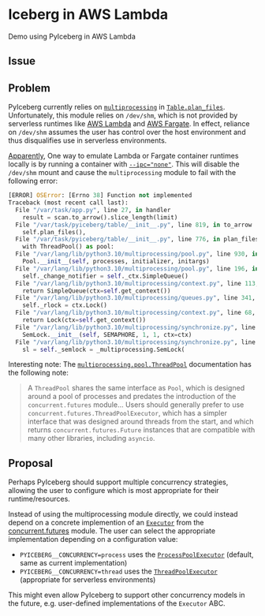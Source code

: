 # Iceberg in AWS Lambda
Demo using PyIceberg in AWS Lambda

## Issue

## Problem

PyIceberg currently relies on [`multiprocessing`](https://docs.python.org/3/library/multiprocessing.html) in [`Table.plan_files`](https://github.com/apache/iceberg/blob/a73f10b3e7a98d7efcab7e01382b78bffdc7028e/python/pyiceberg/table/__init__.py#L776). Unfortunately, this module relies on `/dev/shm`, which is not provided by serverless runtimes like [AWS Lambda](https://aws.amazon.com/blogs/compute/parallel-processing-in-python-with-aws-lambda/) and [AWS Fargate](https://github.com/aws/containers-roadmap/issues/710). In effect, reliance on `/dev/shm` assumes the user has control over the host environment and thus disqualifies use in serverless environments.

[Apparently](https://github.com/lambci/docker-lambda/issues/75#issuecomment-668897239), One way to emulate Lambda or Fargate container runtimes locally is by running a container with [`--ipc="none"`](https://docs.docker.com/engine/reference/run/#ipc-settings---ipc). This will disable the `/dev/shm` mount and cause the `multiprocessing` module to fail with the following error:

```python
[ERROR] OSError: [Errno 38] Function not implemented
Traceback (most recent call last):
  File "/var/task/app.py", line 27, in handler
    result = scan.to_arrow().slice_length(limit)
  File "/var/task/pyiceberg/table/__init__.py", line 819, in to_arrow
    self.plan_files(),
  File "/var/task/pyiceberg/table/__init__.py", line 776, in plan_files
    with ThreadPool() as pool:
  File "/var/lang/lib/python3.10/multiprocessing/pool.py", line 930, in __init__
    Pool.__init__(self, processes, initializer, initargs)
  File "/var/lang/lib/python3.10/multiprocessing/pool.py", line 196, in __init__
    self._change_notifier = self._ctx.SimpleQueue()
  File "/var/lang/lib/python3.10/multiprocessing/context.py", line 113, in SimpleQueue
    return SimpleQueue(ctx=self.get_context())
  File "/var/lang/lib/python3.10/multiprocessing/queues.py", line 341, in __init__
    self._rlock = ctx.Lock()
  File "/var/lang/lib/python3.10/multiprocessing/context.py", line 68, in Lock
    return Lock(ctx=self.get_context())
  File "/var/lang/lib/python3.10/multiprocessing/synchronize.py", line 162, in __init__
    SemLock.__init__(self, SEMAPHORE, 1, 1, ctx=ctx)
  File "/var/lang/lib/python3.10/multiprocessing/synchronize.py", line 57, in __init__
    sl = self._semlock = _multiprocessing.SemLock(
```

Interesting note: The [`multiprocessing.pool.ThreadPool`](https://docs.python.org/3/library/multiprocessing.html#multiprocessing.pool.ThreadPool) documentation has the following note:
> A `ThreadPool` shares the same interface as `Pool`, which is designed around a pool of processes and predates the introduction of the `concurrent.futures` module... Users should generally prefer to use `concurrent.futures.ThreadPoolExecutor`, which has a simpler interface that was designed around threads from the start, and which returns `concurrent.futures.Future` instances that are compatible with many other libraries, including `asyncio`.

## Proposal

Perhaps PyIceberg should support multiple concurrency strategies, allowing the user to configure which is most appropriate for their runtime/resources.

Instead of using the multiprocessing module directly, we could instead depend on a concrete implemention of an [`Executor`](https://docs.python.org/3/library/concurrent.futures.html#executor-objects) from the [concurrent.futures](https://docs.python.org/3/library/concurrent.futures.html) module. The user can select the appropriate implementation depending on a configuration value:

- `PYICEBERG__CONCURRENCY=process` uses the [`ProcessPoolExecutor`](https://docs.python.org/3/library/concurrent.futures.html#processpoolexecutor) (default, same as current implementation)
- `PYICEBERG__CONCURRENCY=thread` uses the [`ThreadPoolExecutor`](https://docs.python.org/3/library/concurrent.futures.html#threadpoolexecutor) (appropriate for serverless environments)

This might even allow PyIceberg to support other concurrency models in the future, e.g. user-defined implementations of the `Executor` ABC.